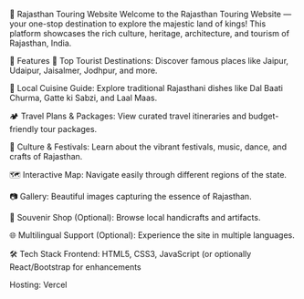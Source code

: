 🕌 Rajasthan Touring Website
Welcome to the Rajasthan Touring Website — your one-stop destination to explore the majestic land of kings! This platform showcases the rich culture, heritage, architecture, and tourism of Rajasthan, India.

🌟 Features
🏯 Top Tourist Destinations: Discover famous places like Jaipur, Udaipur, Jaisalmer, Jodhpur, and more.

🍲 Local Cuisine Guide: Explore traditional Rajasthani dishes like Dal Baati Churma, Gatte ki Sabzi, and Laal Maas.

🏕️ Travel Plans & Packages: View curated travel itineraries and budget-friendly tour packages.

🎨 Culture & Festivals: Learn about the vibrant festivals, music, dance, and crafts of Rajasthan.

🗺️ Interactive Map: Navigate easily through different regions of the state.

📷 Gallery: Beautiful images capturing the essence of Rajasthan.

🛒 Souvenir Shop (Optional): Browse local handicrafts and artifacts.

🌐 Multilingual Support (Optional): Experience the site in multiple languages.

🛠️ Tech Stack
Frontend: HTML5, CSS3, JavaScript (or optionally React/Bootstrap for enhancements

Hosting: Vercel
